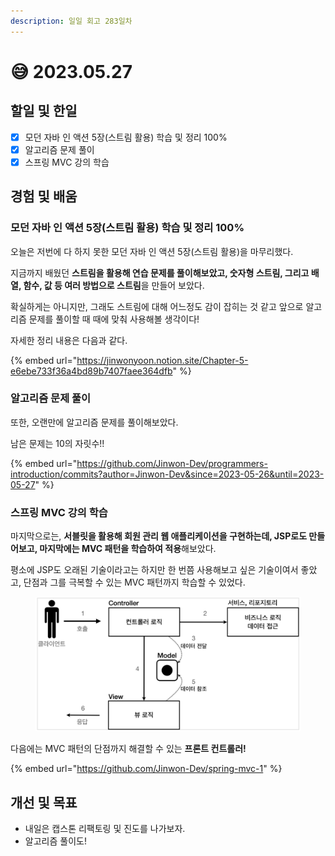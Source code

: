 ```yaml
---
description: 일일 회고 283일차
---
```


# 😅 2023.05.27

## 할일 및 한일&#x20;

* [x] 모던 자바 인 액션 5장(스트림 활용) 학습 및 정리 100%&#x20;
* [x] 알고리즘 문제 풀이&#x20;
* [x] 스프링 MVC 강의 학습&#x20;

## 경험 및 배움&#x20;

### 모던 자바 인 액션 5장(스트림 활용) 학습 및 정리 100%&#x20;

오늘은 저번에 다 하지 못한 모던 자바 인 액션 5장(스트림 활용)을 마무리했다.

지금까지 배웠던 **스트림을 활용해 연습 문제를 풀이해보았고, 숫자형 스트림, 그리고 배열, 함수, 값 등 여러 방법으로 스트림**을 만들어 보았다.

확실하게는 아니지만, 그래도 스트림에 대해 어느정도 감이 잡히는 것 같고 앞으로 알고리즘 문제를 풀이할 때 때에 맞춰 사용해볼 생각이다!

자세한 정리 내용은 다음과 같다.

{% embed url="https://jinwonyoon.notion.site/Chapter-5-e6ebe733f36a4bd89b7407faee364dfb" %}

### 알고리즘 문제 풀이&#x20;

또한, 오랜만에 알고리즘 문제를 풀이해보았다.

남은 문제는 10의 자릿수!!

{% embed url="https://github.com/Jinwon-Dev/programmers-introduction/commits?author=Jinwon-Dev&since=2023-05-26&until=2023-05-27" %}

### 스프링 MVC 강의 학습&#x20;

마지막으로는, **서블릿을 활용해 회원 관리 웹 애플리케이션을 구현하는데, JSP로도 만들어보고, 마지막에는 MVC 패턴을 학습하여 적용**해보았다.

평소에 JSP도 오래된 기술이라고는 하지만 한 번쯤 사용해보고 싶은 기술이여서 좋았고, 단점과 그를 극복할 수 있는 MVC 패턴까지 학습할 수 있었다.

<figure><img src="../.gitbook/assets/image (1) (1) (1) (1) (1).png" alt=""><figcaption></figcaption></figure>

다음에는 MVC 패턴의 단점까지 해결할 수 있는 **프론트 컨트롤러!**

{% embed url="https://github.com/Jinwon-Dev/spring-mvc-1" %}

## 개선 및 목표&#x20;

* 내일은 캡스톤 리팩토링 및 진도를 나가보자.&#x20;
* 알고리즘 풀이도!&#x20;
